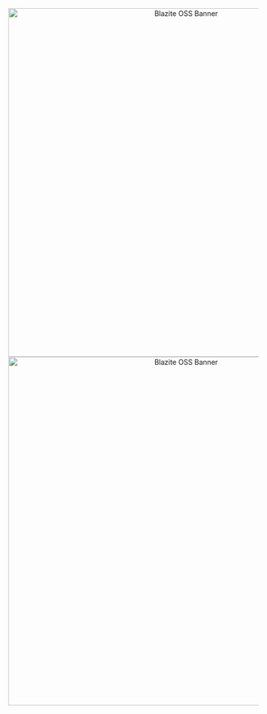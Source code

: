 <div align="center">
    <img src="https://raw.githubusercontent.com/blazite/blazite.com/main/img/BlaziteOSSlight.png?token=GHSAT0AAAAAABTJZOKOJ6LB3JDAIPFA7XKMYTVPSOQ#gh-dark-mode-only" alt="Blazite OSS Banner" height="700">
    <img src="https://raw.githubusercontent.com/blazite/blazite.com/main/img/BlaziteOSSlight.png?token=GHSAT0AAAAAABTJZOKOQJG2XPHBAUZVU3BMYTVPTAA#gh-light-mode-only" alt="Blazite OSS Banner" height="700">
</div>
